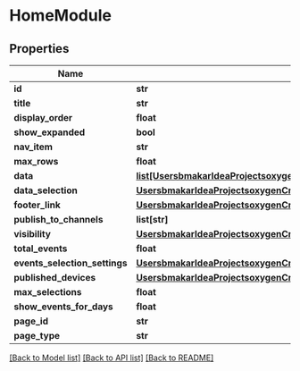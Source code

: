 # HomeModule

## Properties
Name | Type | Description | Notes
------------ | ------------- | ------------- | -------------
**id** | **str** |  | [optional] 
**title** | **str** |  | [optional] 
**display_order** | **float** |  | [optional] 
**show_expanded** | **bool** |  | [optional] 
**nav_item** | **str** |  | [optional] 
**max_rows** | **float** |  | [optional] 
**data** | [**list[UsersbmakarIdeaProjectsoxygenCmsApisrcmainresourcesstaticprivatecomponentsdatumYamlDatum]**](UsersbmakarIdeaProjectsoxygenCmsApisrcmainresourcesstaticprivatecomponentsdatumYamlDatum.md) |  | [optional] 
**data_selection** | [**UsersbmakarIdeaProjectsoxygenCmsApisrcmainresourcesstaticprivatecomponentsdataSelectionYamlDataSelection**](UsersbmakarIdeaProjectsoxygenCmsApisrcmainresourcesstaticprivatecomponentsdataSelectionYamlDataSelection.md) |  | [optional] 
**footer_link** | [**UsersbmakarIdeaProjectsoxygenCmsApisrcmainresourcesstaticprivatecomponentsfooterLinkYamlFooterLink**](UsersbmakarIdeaProjectsoxygenCmsApisrcmainresourcesstaticprivatecomponentsfooterLinkYamlFooterLink.md) |  | [optional] 
**publish_to_channels** | **list[str]** |  | [optional] 
**visibility** | [**UsersbmakarIdeaProjectsoxygenCmsApisrcmainresourcesstaticprivatecomponentsvisibilityYamlVisibility**](UsersbmakarIdeaProjectsoxygenCmsApisrcmainresourcesstaticprivatecomponentsvisibilityYamlVisibility.md) |  | [optional] 
**total_events** | **float** |  | [optional] 
**events_selection_settings** | [**UsersbmakarIdeaProjectsoxygenCmsApisrcmainresourcesstaticprivatecomponentseventsSelectionSettingsYamlEventsSelectionSettings**](UsersbmakarIdeaProjectsoxygenCmsApisrcmainresourcesstaticprivatecomponentseventsSelectionSettingsYamlEventsSelectionSettings.md) |  | [optional] 
**published_devices** | [**UsersbmakarIdeaProjectsoxygenCmsApisrcmainresourcesstaticprivatecomponentspublishedDevicesYamlPublishedDevices**](UsersbmakarIdeaProjectsoxygenCmsApisrcmainresourcesstaticprivatecomponentspublishedDevicesYamlPublishedDevices.md) |  | [optional] 
**max_selections** | **float** |  | [optional] 
**show_events_for_days** | **float** |  | [optional] 
**page_id** | **str** |  | [optional] 
**page_type** | **str** |  | [optional] 

[[Back to Model list]](../README.md#documentation-for-models) [[Back to API list]](../README.md#documentation-for-api-endpoints) [[Back to README]](../README.md)

